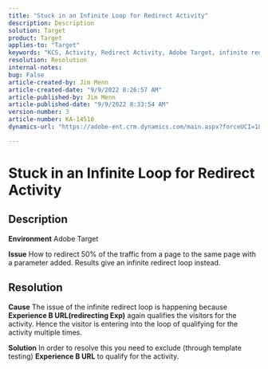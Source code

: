 ```yaml
---
title: "Stuck in an Infinite Loop for Redirect Activity"
description: Description
solution: Target
product: Target
applies-to: "Target"
keywords: "KCS, Activity, Redirect Activity, Adobe Target, infinite redirect loop, traffic"
resolution: Resolution
internal-notes: 
bug: False
article-created-by: Jim Menn
article-created-date: "9/9/2022 8:26:57 AM"
article-published-by: Jim Menn
article-published-date: "9/9/2022 8:33:54 AM"
version-number: 3
article-number: KA-14510
dynamics-url: "https://adobe-ent.crm.dynamics.com/main.aspx?forceUCI=1&pagetype=entityrecord&etn=knowledgearticle&id=0388b127-1930-ed11-9db1-0022480866ad"

---
```

# Stuck in an Infinite Loop for Redirect Activity

## Description


<b>Environment</b>
 Adobe Target

<b>Issue</b>
 How to redirect 50% of the traffic from a page to the same page with a parameter added.
 Results give an infinite redirect loop instead.




## Resolution


<b>Cause</b>
The issue of the infinite redirect loop is happening because <b>Experience B URL(redirecting Exp)</b> again qualifies the visitors for the activity. Hence the visitor is entering into the loop of qualifying for the activity multiple times.

<b>Solution</b>
In order to resolve this you need to exclude (through template testing) <b>Experience B URL</b> to qualify for the activity.


